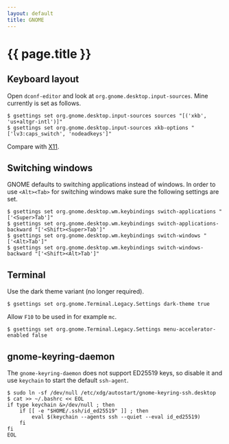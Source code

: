 ```yaml
---
layout: default
title: GNOME
---
```


# {{ page.title }}

Keyboard layout
---------------

Open `dconf-editor` and look at `org.gnome.desktop.input-sources`. Mine
currently is set as follows.

    $ gsettings set org.gnome.desktop.input-sources sources "[('xkb', 'us+altgr-intl')]"
    $ gsettings set org.gnome.desktop.input-sources xkb-options "['lv3:caps_switch', 'nodeadkeys']"

Compare with [X11](x11.html).

Switching windows
-----------------

GNOME defaults to switching applications instead of windows. In order to
use `<Alt><Tab>` for switching windows make sure the following settings
are set.

    $ gsettings set org.gnome.desktop.wm.keybindings switch-applications "['<Super>Tab']"
    $ gsettings set org.gnome.desktop.wm.keybindings switch-applications-backward "['<Shift><Super>Tab']"
    $ gsettings set org.gnome.desktop.wm.keybindings switch-windows "['<Alt>Tab']"
    $ gsettings set org.gnome.desktop.wm.keybindings switch-windows-backward "['<Shift><Alt>Tab']"

Terminal
--------

Use the dark theme variant (no longer required).

    $ gsettings set org.gnome.Terminal.Legacy.Settings dark-theme true

Allow `F10` to be used in for example `mc`.

    $ gsettings set org.gnome.Terminal.Legacy.Settings menu-accelerator-enabled false


gnome-keyring-daemon
--------------------

The `gnome-keyring-daemon` does not support ED25519 keys, so disable it and use `keychain` to start the default `ssh-agent`.

    $ sudo ln -sf /dev/null /etc/xdg/autostart/gnome-keyring-ssh.desktop
    $ cat >> ~/.bashrc << EOL
    if type keychain &>/dev/null ; then
        if [[ -e "$HOME/.ssh/id_ed25519" ]] ; then
            eval $(keychain --agents ssh --quiet --eval id_ed25519)
        fi
    fi
    EOL
